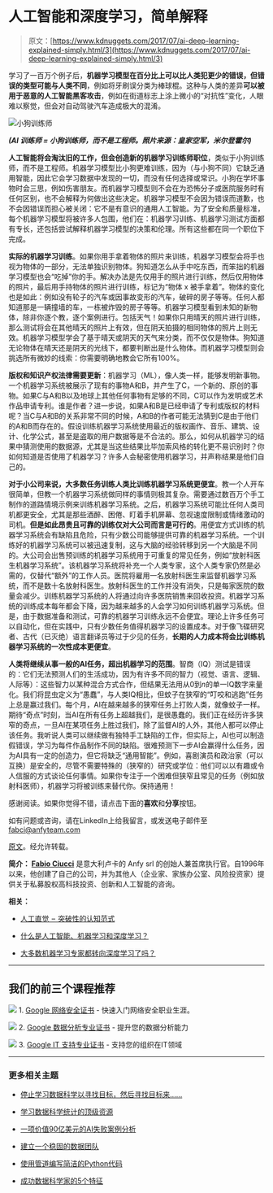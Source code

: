 # 人工智能和深度学习，简单解释

> 原文：[https://www.kdnuggets.com/2017/07/ai-deep-learning-explained-simply.html/3](https://www.kdnuggets.com/2017/07/ai-deep-learning-explained-simply.html/3)

学习了一百万个例子后，**机器学习模型在百分比上可以比人类犯更少的错误，但错误的类型可能与人类不同**，例如将牙刷误分类为棒球棍。这种与人类的差异**可以被用于恶意的人工智能黑客攻击**，例如在街道标志上涂上微小的“对抗性”变化，人眼难以察觉，但会对自动驾驶汽车造成极大的混淆。

![小狗训练师](../Images/a0f24127c50c79c91d263fabef5366a0.png)

***(AI 训练师 = 小狗训练师，而不是工程师。照片来源：皇家空军，米尔登霍尔)***

**人工智能将会淘汰旧的工作，但会创造新的机器学习训练师职位**，类似于小狗训练师，而不是工程师。机器学习模型比小狗更难训练，因为（与小狗不同）它缺乏通用智能，因此它会学习数据中发现的一切，而没有任何选择或常识。小狗在学坏事物时会三思，例如伤害朋友。而机器学习模型则不会在为恐怖分子或医院服务时有任何区别，也不会解释为何做出这些决定。机器学习模型不会因为错误而道歉，也不会因错误而担心被关闭：它不是有意识的通用人工智能。为了安全和质量标准，每个机器学习模型将被许多人包围，他们在：机器学习训练、机器学习测试方面都有专长，还包括尝试解释机器学习模型的决策和伦理。所有这些都在同一个职位下完成。

**实际的机器学习训练**。如果你用手拿着物体的照片来训练，机器学习模型会将手也视为物体的一部分，无法单独识别物体。狗知道怎么从手中吃东西，而笨拙的机器学习模型也会“吃掉”你的手。解决办法是先仅用手的照片进行训练，然后仅用物体的照片，最后用手持物体的照片进行训练，标记为“物体 x 被手拿着”。物体的变化也是如此：例如没有轮子的汽车或因事故变形的汽车，破碎的房子等等。任何人都知道那是一辆撞墙的车，一栋被炸毁的房子等等。机器学习模型看到未知的新物体，除非你逐个教，逐个案例进行。包括天气！如果你只用晴天的照片进行训练，那么测试将会在其他晴天的照片上有效，但在阴天拍摄的相同物体的照片上则无效。机器学习模型学会了基于晴天或阴天的天气来分类，而不仅仅是物体。狗知道无论物体在晴天还是阴天的光线下，都要判断出是什么物体。而机器学习模型则会挑选所有微妙的线索：你需要明确地教会它所有100%。

**版权和知识产权法律需要更新**：机器学习（ML），像人类一样，能够发明新事物。一个机器学习系统被展示了现有的事物A和B，并产生了C，一个新的、原创的事物。如果C与A和B以及地球上其他任何事物有足够的不同，C可以作为发明或艺术作品申请专利。谁是作者？进一步说，如果A和B是已经申请了专利或版权的材料呢？当C与A和B的关系非常不同的时候，A和B的作者可能无法猜到C是由于他们的A和B而存在的。假设训练机器学习系统使用最近的版权画作、音乐、建筑、设计、化学公式，甚至是盗取的用户数据等是不合法的。那么，如何从机器学习的结果中猜测使用的数据源，尤其是当这些结果比毕加索风格的转化更不易识别时？你如何知道是否使用了机器学习？许多人会秘密使用机器学习，并声称结果是他们自己的。

**对于小公司来说，大多数任务训练人类比训练机器学习系统更便宜**。教一个人开车很简单，但教一个机器学习系统做同样的事情则极其复杂。需要通过数百万个手工制作的道路情境示例来训练机器学习系统。之后，机器学习系统可能比任何人类司机都更安全，尤其是那些酒醉、困倦、盯着手机屏幕、忽视速度限制或情绪激动的司机。**但是如此昂贵且可靠的训练仅对大公司而言是可行的**。用便宜方式训练的机器学习系统会有缺陷且危险，只有少数公司能够提供可靠的机器学习系统。一个训练好的机器学习系统可以被迅速复制，这与大脑的经验转移到另一个大脑是不同的。大公司会出售预训练的机器学习系统用于可重复的常见任务，例如“放射科医生机器学习系统”。该机器学习系统将补充一个人类专家，这个人类专家仍然是必需的，仅替代“额外”的工作人员。医院将雇用一名放射科医生来监督机器学习系统，而不是数十名放射科医生。放射科医生的工作并没有消失，只是每家医院的数量会减少。训练机器学习系统的人将通过向许多医院销售来回收投资。机器学习系统的训练成本每年都会下降，因为越来越多的人会学习如何训练机器学习系统。但是，由于数据准备和测试，可靠的机器学习训练永远不会便宜。理论上许多任务可以自动化，但在实践中，只有少数任务值得机器学习的设置成本。对于像飞碟研究者、古代（已灭绝）语言翻译员等过于少见的任务，**长期的人力成本将会比训练机器学习系统的一次性成本更便宜**。

**人类将继续从事一般的AI任务，超出机器学习的范围**。智商（IQ）测试是错误的：它们无法预测人们的生活成功，因为有许多不同的智力（视觉、语言、逻辑、人际等）：这些智力以某种混合方式合作，但结果无法用从0到*n*的单一IQ数字来量化。我们将昆虫定义为“愚蠢”，与人类IQ相比，但蚊子在狭窄的“叮咬和逃跑”任务上总是赢过我们。每个月，AI在越来越多的狭窄任务上打败人类，就像蚊子一样。期待“奇点”时刻，当AI在所有任务上超越我们，是很愚蠢的。我们正在经历许多狭窄的奇点，一旦AI在某项任务上胜过我们，除了监督AI的人外，其他人都可以停止该任务。我听说人类可以继续做有独特手工缺陷的工作，但实际上，AI也可以制造假错误，学习为每件作品制作不同的缺陷。很难预测下一步AI会赢得什么任务，因为AI具有一定的创造力，但它将缺乏“通用智能”。例如，喜剧演员和政治家（可以互换）是安全的，尽管不需要特殊的（狭窄的）研究或学位：他们可以以有趣或令人信服的方式谈论任何事情。如果你专注于一个困难但狭窄且常见的任务（例如放射科医师），机器学习将被训练来替代你。保持通用！

感谢阅读。如果你觉得不错，请点击下面的**喜欢**和**分享**按钮。

如有问题或咨询，请在LinkedIn上给我留言，或发送电子邮件至 fabci@anfyteam.com

[原文](https://www.linkedin.com/pulse/ai-deep-learning-explained-simply-fabio-ciucci)。经允许转载。

**简介： [Fabio Ciucci](https://www.linkedin.com/in/fciucci/)** 是意大利卢卡的 Anfy srl 的创始人兼首席执行官。自1996年以来，他创建了自己的公司，并为其他人（企业家、家族办公室、风险投资家）提供关于私募股权高科技投资、创新和人工智能的咨询。

**相关：**

+   [人工直觉  –  突破性的认知范式](/2017/07/artificial-intuition-breakthrough-cognitive-paradigm.html)

+   [什么是人工智能、机器学习和深度学习？](/2017/07/rapidminer-ai-machine-learning-deep-learning.html)

+   [大多数机器学习专家都转向深度学习了吗？](/2017/07/most-machine-learning-experts-deep-learning.html)

* * *

## 我们的前三个课程推荐

![](../Images/0244c01ba9267c002ef39d4907e0b8fb.png) 1\. [Google 网络安全证书](https://www.kdnuggets.com/google-cybersecurity) - 快速入门网络安全职业生涯。

![](../Images/e225c49c3c91745821c8c0368bf04711.png) 2\. [Google 数据分析专业证书](https://www.kdnuggets.com/google-data-analytics) - 提升您的数据分析能力

![](../Images/0244c01ba9267c002ef39d4907e0b8fb.png) 3\. [Google IT 支持专业证书](https://www.kdnuggets.com/google-itsupport) - 支持您的组织在IT领域

* * *

### 更多相关主题

+   [停止学习数据科学以寻找目标，然后寻找目标来……](https://www.kdnuggets.com/2021/12/stop-learning-data-science-find-purpose.html)

+   [学习数据科学统计的顶级资源](https://www.kdnuggets.com/2021/12/springboard-top-resources-learn-data-science-statistics.html)

+   [一项价值90亿美元的AI失败案例分析](https://www.kdnuggets.com/2021/12/9b-ai-failure-examined.html)

+   [建立一个稳固的数据团队](https://www.kdnuggets.com/2021/12/build-solid-data-team.html)

+   [使用管道编写简洁的Python代码](https://www.kdnuggets.com/2021/12/write-clean-python-code-pipes.html)

+   [成功数据科学家的5个特征](https://www.kdnuggets.com/2021/12/5-characteristics-successful-data-scientist.html)
